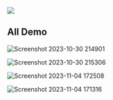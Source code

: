 ![](https://user-images.githubusercontent.com/107453434/176463015-4baad7de-f888-4a12-9a30-4d059fb5d498.jpg)
## All Demo
![Screenshot 2023-10-30 214901](https://github.com/Mostafizur008/Passport-Vue-Crud-Operation/assets/107453434/092de514-d52d-4a2a-a5b5-a3c4d9960d07)

![Screenshot 2023-10-30 215306](https://github.com/Mostafizur008/Passport-Vue-Crud-Operation/assets/107453434/625346c2-2822-4d78-a24c-ef78dfdcbf60)

![Screenshot 2023-11-04 172508](https://github.com/Mostafizur008/Passport-Vue-Crud-Operation/assets/107453434/c6fa5402-8466-4743-bf31-2fe5b769759a)

![Screenshot 2023-11-04 171316](https://github.com/Mostafizur008/Passport-Vue-Crud-Operation/assets/107453434/860ffbad-d80a-49e0-819d-ca00ca7badb6)

